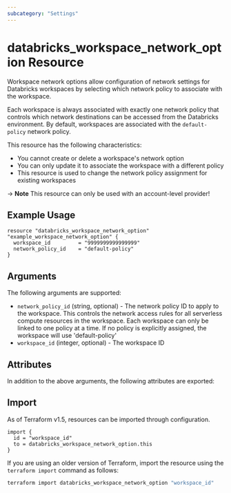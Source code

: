 ```yaml
---
subcategory: "Settings"
---
```

# databricks_workspace_network_option Resource
Workspace network options allow configuration of network settings for Databricks workspaces by selecting which network policy to associate with the workspace.

Each workspace is always associated with exactly one network policy that controls which network destinations can be accessed from the Databricks environment. By default, workspaces are associated with the `default-policy` network policy.

This resource has the following characteristics:

- You cannot create or delete a workspace's network option
- You can only update it to associate the workspace with a different policy
- This resource is used to change the network policy assignment for existing workspaces

-> **Note** This resource can only be used with an account-level provider!

## Example Usage
```hcl
resource "databricks_workspace_network_option"    "example_workspace_network_option" {
  workspace_id         = "9999999999999999"
  network_policy_id    = "default-policy"
}
```

## Arguments
The following arguments are supported:
* `network_policy_id` (string, optional) - The network policy ID to apply to the workspace. This controls the network access rules
  for all serverless compute resources in the workspace. Each workspace can only be
  linked to one policy at a time. If no policy is explicitly assigned,
  the workspace will use 'default-policy'
* `workspace_id` (integer, optional) - The workspace ID

## Attributes
In addition to the above arguments, the following attributes are exported:

## Import
As of Terraform v1.5, resources can be imported through configuration.
```hcl
import {
  id = "workspace_id"
  to = databricks_workspace_network_option.this
}
```

If you are using an older version of Terraform, import the resource using the `terraform import` command as follows:
```sh
terraform import databricks_workspace_network_option "workspace_id"
```